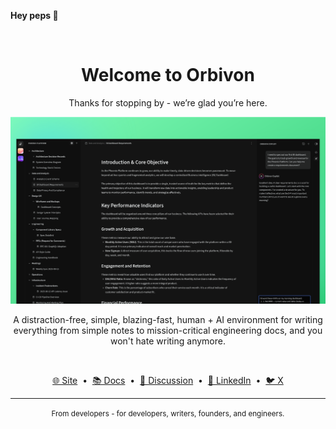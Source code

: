 **Hey peps 👋**

<br >

<h1 align="center">Welcome to Orbivon</h1>

<p align="center">Thanks for stopping by - we’re glad you’re here.</p>

![Orbivon](assets/banner.svg)

<p align="center">A distraction-free, simple, blazing-fast, human + AI environment for writing everything from simple notes to mission-critical engineering docs, and you won't hate writing anymore.</p>

<br >

<p align="center">
    <a href="https://orbivon.com" target="_blank">🌐 Site</a>
    &nbsp;•&nbsp;
    <a href="https://docs.orbivon.com" target="_blank">📚 Docs</a>
    &nbsp;•&nbsp;
    <a href="https://github.com/orgs/orbivon/discussions" target="_blank">💬 Discussion</a>
    &nbsp;•&nbsp;
    <a href="https://www.linkedin.com/company/orbivon" target="_blank">🔗 LinkedIn</a>
    &nbsp;•&nbsp;
    <a href="https://x.com/OrbivonHQ" target="_blank">🐦 X</a>
</p>

<hr>

<p align="center"><small>From developers - for developers, writers, founders, and engineers.</small></p>